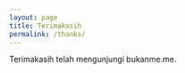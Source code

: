 ```yaml
---
layout: page
title: Terimakasih
permalink: /thanks/
---
```


Terimakasih telah mengunjungi bukanme.me.
